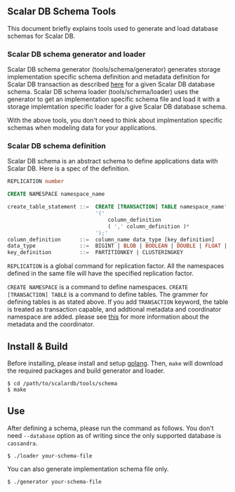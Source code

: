 ## Scalar DB Schema Tools

This document briefly explains tools used to generate and load database schemas for Scalar DB.

### Scalar DB schema generator and loader

Scalar DB schema generator (tools/schema/generator) generates storage implementation specific schema definition and metadata definition for Scalar DB transaction
as described [here](/docs/schema.md) for a given Scalar DB database schema.
Scalar DB schema loader (tools/schema/loader) uses the generator to get an implementation specific schema file and load it with a storage implemtation specific loader for a give Scalar DB database schema.

With the above tools, you don't need to think about implmentation specific schemas when modeling data for your applications.

### Scalar DB schema definition

Scalar DB schema is an abstract schema to define applications data with Scalar DB.
Here is a spec of the definition.

```sql
REPLICATION number

CREATE NAMESPACE namespace_name

create_table_statement ::=  CREATE [TRANSACTION] TABLE namespace_name'.'table_name  
                            '('   
                                column_definition
                                ( ',' column_definition )*
                            ');'
column_definition      ::=  column_name data_type [key_definition]
data_type              ::=  BIGINT | BLOB | BOOLEAN | DOUBLE | FLOAT | INT | TEXT 
key_definition         ::=  PARTITIONKEY | CLUSTERINGKEY 
```

`REPLICATION` is a global command for replication factor.
All the namespaces defined in the same file will have the specified replication factor.

`CREATE NAMESPACE` is a command to define namespaces.
`CREATE [TRANSACTION] TABLE` is a command to define tables.
The grammer for defining tables is as stated above.
If you add `TRANSACTION` keyword, the table is treated as transaction capable, and addtional metadata and coordinator namespace are added.
please see [this](/docs/schema.md) for more information about the metadata and the coordinator.

## Install & Build

Before installing, please install and setup [golang](https://golang.org/doc/install).
Then, `make` will download the required packages and build generator and loader.

```
$ cd /path/to/scalardb/tools/schema
$ make
```


## Use

After defining a schema, please run the command as follows. You don't need `--database` option as of writing since the only supported database is `cassandra`.

```
$ ./loader your-schema-file
```

You can also generate implementation schema file only.

```
$ ./generator your-schema-file
```

